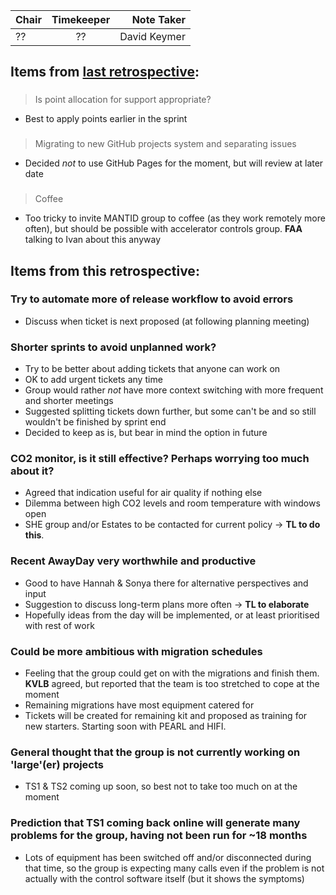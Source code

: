 | Chair      | Timekeeper | Note Taker |
| :--------   | :---------: | ----------: |
| ?? | ?? | David Keymer |

## Items from [last retrospective](https://github.com/ISISComputingGroup/ibex_developers_manual/wiki/Retrospective-notes-2023.01.04):

### 
> Is point allocation for support appropriate?
- Best to apply points earlier in the sprint

###  
> Migrating to new GitHub projects system and separating issues
- Decided _not_ to use GitHub Pages for the moment, but will review at later date

### 
> Coffee
- Too tricky to invite MANTID group to coffee (as they work remotely more often), but should be possible with accelerator controls group.  **FAA** talking to Ivan about this anyway


## Items from this retrospective:

### Try to automate more of release workflow to avoid errors
- Discuss when ticket is next proposed (at following planning meeting)

### Shorter sprints to avoid unplanned work?
- Try to be better about adding tickets that anyone can work on
- OK to add urgent tickets any time
- Group would rather _not_ have more context switching with more frequent and shorter meetings
- Suggested splitting tickets down further, but some can't be and so still wouldn't be finished by sprint end
- Decided to keep as is, but bear in mind the option in future

### CO2 monitor, is it still effective?  Perhaps worrying too much about it?
- Agreed that indication useful for air quality if nothing else
- Dilemma between high CO2 levels and room temperature with windows open
- SHE group and/or Estates to be contacted for current policy -> **TL to do this**.

### Recent AwayDay very worthwhile and productive
- Good to have Hannah & Sonya there for alternative perspectives and input
- Suggestion to discuss long-term plans more often -> **TL to elaborate**
- Hopefully ideas from the day will be implemented, or at least prioritised with rest of work

### Could be more ambitious with migration schedules
- Feeling that the group could get on with the migrations and finish them.  **KVLB** agreed, but reported that the team is too stretched to cope at the moment
- Remaining migrations have most equipment catered for
- Tickets will be created for remaining kit and proposed as training for new starters.  Starting soon with PEARL and HIFI.

### General thought that the group is not currently working on 'large'(er) projects
- TS1 & TS2 coming up soon, so best not to take too much on at the moment

### Prediction that TS1 coming back online will generate many problems for the group, having not been run for ~18 months
- Lots of equipment has been switched off and/or disconnected during that time, so the group is expecting many calls even if the problem is not actually with the control software itself (but it shows the symptoms)
